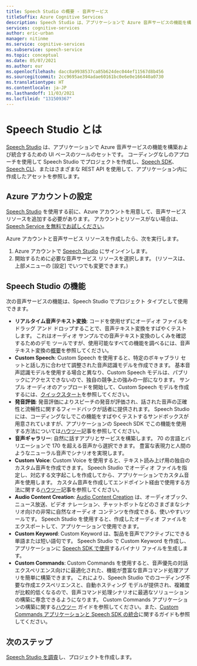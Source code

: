 ```yaml
---
title: Speech Studio の概要 - 音声サービス
titleSuffix: Azure Cognitive Services
description: Speech Studio は、アプリケーションで Azure 音声サービスの機能を構築および統合するための UI ベースのツールのセットです。
services: cognitive-services
author: eric-urban
manager: nitinme
ms.service: cognitive-services
ms.subservice: speech-service
ms.topic: conceptual
ms.date: 05/07/2021
ms.author: eur
ms.openlocfilehash: dacc8a9938537ca85b624dec044ef11567d8b456
ms.sourcegitcommit: 2cc9695ae394adae60161bc0e6e0e166440a0730
ms.translationtype: HT
ms.contentlocale: ja-JP
ms.lasthandoff: 11/03/2021
ms.locfileid: "131509367"
---
```

# <a name="what-is-speech-studio"></a>Speech Studio とは

[Speech Studio](https://speech.microsoft.com) は、アプリケーションで Azure 音声サービスの機能を構築および統合するための UI ベースのツールのセットです。 コーディングなしのアプローチを使用して Speech Studio でプロジェクトを作成し、[Speech SDK](speech-sdk.md)、[Speech CLI](spx-overview.md)、またはさまざまな REST API を使用して、アプリケーション内に作成したアセットを参照します。

## <a name="set-up-your-azure-account"></a>Azure アカウントの設定

[Speech Studio](https://speech.microsoft.com) を使用する前に、Azure アカウントを用意して、音声サービス リソースを追加する必要があります。 アカウントとリソースがない場合は、[Speech Service を無料でお試しください](overview.md#try-the-speech-service-for-free)。

Azure アカウントと音声サービス リソースを作成したら、次を実行します。

1. Azure アカウントで [Speech Studio](https://speech.microsoft.com) にサインインします。
1. 開始するために必要な音声サービス リソースを選択します。 (リソースは、上部メニューの [設定] でいつでも変更できます。)

## <a name="speech-studio-features"></a>Speech Studio の機能

次の音声サービスの機能は、Speech Studio でプロジェクト タイプとして使用できます。

* **リアルタイム音声テキスト変換**: コードを使用せずにオーディオ ファイルをドラッグ アンド ドロップすることで、音声テキスト変換をすばやくテストします。 これはオーディオ サンプルでの音声テキスト変換のしくみを確認するためのデモ ツールですが、使用可能なすべての機能を調べるには、音声テキスト変換の[概要](speech-to-text.md)を参照してください。
* **Custom Speech**: Custom Speech を使用すると、特定のボキャブラリ セットと話し方に合わせて調整された音声認識モデルを作成できます。 基本音声認識モデルを使用する場合と異なり、Custom Speech モデルは、パブリックにアクセスできないので、独自の競争上の強みの一部になります。 サンプル オーディオのアップロードを開始して、Custom Speech モデルを作成するには、[クイックスタート](how-to-custom-speech-test-and-train.md)を参照してください。
* **発音評価**: 発音評価によりスピーチの発音が評価され、話された音声の正確性と流暢性に関するフィードバックが話者に提供されます。 Speech Studio には、コーディングなしでこの機能をすばやくテストするサンドボックスが用意されていますが、アプリケーションの Speech SDK でこの機能を使用する方法については[ハウツー](how-to-pronunciation-assessment.md)記事を参照してください。
* **音声ギャラリー**: 自然に話すアプリとサービスを構築します。 70 の言語とバリエーションで 170 を超える音声から選択できます。 豊富な表現力と人間のようなニューラル音声でシナリオを実現します。
* **Custom Voice**: Custom Voice を使用すると、テキスト読み上げ用の独自のカスタム音声を作成できます。 Speech Studio でオーディオ ファイルを指定し、対応する文字起こしを作成してから、アプリケーションでカスタム音声を使用します。 カスタム音声を作成してエンドポイント経由で使用する方法に関する[ハウツー](how-to-custom-voice-create-voice.md)記事を参照してください。 
* **Audio Content Creation**: [Audio Content Creation](how-to-audio-content-creation.md) は、オーディオブック、ニュース放送、ビデオ ナレーション、チャットボットなどのさまざまなシナリオ向けの非常に自然なオーディオ コンテンツを作成できる、使いやすいツールです。 Speech Studio を使用すると、作成したオーディオ ファイルをエクスポートして、アプリケーションで使用できます。
* **Custom Keyword**: Custom Keyword は、製品を音声でアクティブにできる単語または短い語句です。 Speech Studio で Custom Keyword を作成し、アプリケーションに [Speech SDK で使用](custom-keyword-basics.md)するバイナリ ファイルを生成します。
* **Custom Commands**: Custom Commands を使用すると、音声優先の対話エクスペリエンス向けに最適化された、機能が豊富な音声コマンド処理アプリを簡単に構築できます。 これにより、Speech Studio でのコーディング不要な作成エクスペリエンスと、自動ホスティング モデルが提供され、複雑度が比較的低くなるので、音声コマンド処理シナリオに最適なソリューションの構築に専念できるようになります。 Custom Commands アプリケーションの構築に関する[ハウツー](how-to-develop-custom-commands-application.md) ガイドを参照してください。また、[Custom Commands アプリケーションと Speech SDK の統合](how-to-custom-commands-setup-speech-sdk.md)に関するガイドも参照してください。

## <a name="next-steps"></a>次のステップ

[Speech Studio を調査](https://speech.microsoft.com)し、プロジェクトを作成します。




